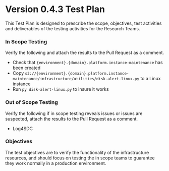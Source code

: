 # Version 0.4.3 Test Plan
This Test Plan is designed to prescribe the scope, objectives, test activities and deliverables of the testing activities for the Research Teams.

### In Scope Testing
Verify the following and attach the results to the Pull Request as a comment.
- Check that `{environment}.{domain}.platform.instance-maintenance` has been created
- Copy `s3://{environment}.{domain}.platform.instance-maintenance/infrastructure/utilities/disk-alert-linux.py` to a Linux instance
- Run `py disk-alert-linux.py` to insure it works

### Out of Scope Testing
Verify the following if in scope testing reveals issues or issues are suspected, attach the results to the Pull Request as a comment.
- Log4SDC

### Objectives
The test objectives are to verify the functionality of the infrastructure resources, and should focus on testing the in scope teams to guarantee they work normally in a production environment.
